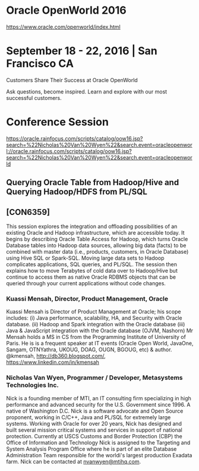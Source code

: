Oracle OpenWorld 2016
================================================================================
https://www.oracle.com/openworld/index.html

# September 18 - 22, 2016 | San Francisco CA
Customers Share Their Success at Oracle OpenWorld

Ask questions, become inspired. Learn and explore with our most successful
customers.


# Conference Session
https://oracle.rainfocus.com/scripts/catalog/oow16.jsp?search=%22Nicholas%20Van%20Wyen%22&search.event=oracleopenworl://oracle.rainfocus.com/scripts/catalog/oow16.jsp?search=%22Nicholas%20Van%20Wyen%22&search.event=oracleopenworld


## Querying Oracle Table from Hadoop/Hive and Querying Hadoop/HDFS from PL/SQL
[CON6359]
--------------------------------------------------------------------------------
This session explores the integration and offloading possibilities of an existing
Oracle and Hadoop infrastructure, which are accessible today. It begins by
describing Oracle Table Access for Hadoop, which turns Oracle Database tables
into Hadoop data sources, allowing big data (facts) to be combined with master
data (i.e., products, customers, in Oracle Database) using Hive SQL or
Spark-SQL.  Moving large data sets to Hadoop complicates applications, SQL
queries, and PL/SQL. The session then explains how to move Terabytes of cold
data over to Hadoop/Hive but continue to access them as native Oracle RDBMS
objects that can be queried through your current applications without code
changes.

### Kuassi Mensah, Director, Product Management, Oracle
Kuassi Mensah is Director of Product Management at Oracle; his scope includes:
(i) Java performance, scalability, HA, and Security with Oracle database. (ii)
Hadoop and Spark integration with the Oracle database (iii) Java & JavaScript
integration with the Oracle database (OJVM, Nashorn) Mr Mensah holds a MS in CS
from the Programming Institute of University of Paris. He is is a frequent
speaker at IT events (Oracle Open World, JavaOne, Sangam, OTNYathra, UKOUG,
DOAG, OUGN, BGOUG, etc) & author. @kmensah, http://db360.blogspot.com/,
https://www.linkedin.com/in/kmensah


### Nicholas Van Wyen, Programmer / Developer, Metasystems Technologies Inc.
Nick is a founding member of MTI, an IT consulting firm specializing in high
performance and advanced security for the U.S. Government since 1996. A native
of Washington D.C. Nick is a software advocate and Open Source proponent,
working in C/C++, Java and PL/SQL for extremely large systems. Working with
Oracle for over 20 years, Nick has designed and built several mission critical
systems and services in support of national protection. Currently at USCS
Customs and Border Protection (CBP) the Office of Information and Technology
Nick is assigned to the Targeting and System Analysis Program Office where he
is part of an elite Database Administration Team responsible for the worldi's
largest production Exadata farm. Nick can be contacted at nvanwyen@mtihq.com.
